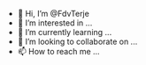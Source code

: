 - 👋 Hi, I’m @FdvTerje
- 👀 I’m interested in ...
- 🌱 I’m currently learning ...
- 💞️ I’m looking to collaborate on ...
- 📫 How to reach me ...

<!---
FdvTerje/FdvTerje is a ✨ special ✨ repository because its `README.md` (this file) appears on your GitHub profile.
You can click the Preview link to take a look at your changes.
--->
